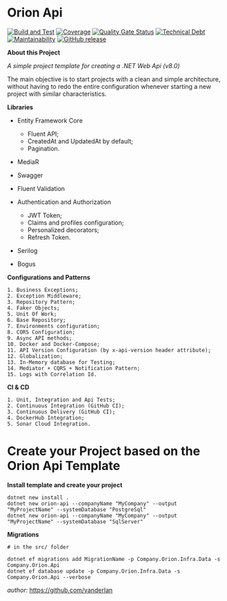 # **Orion Api**

[![Build and Test](https://github.com/vanderlan/Orion-Api/actions/workflows/build.yml/badge.svg)](https://github.com/vanderlan/Orion-Api/actions/workflows/build.yml)
[![Coverage](https://sonarcloud.io/api/project_badges/measure?project=vanderlan_Orion-Api&metric=coverage)](https://sonarcloud.io/summary/overall?id=vanderlan_Orion-Api) 
[![Quality Gate Status](https://sonarcloud.io/api/project_badges/measure?project=vanderlan_Orion-Api&metric=alert_status)](https://sonarcloud.io/summary/overall?id=vanderlan_Orion-Api)
[![Technical Debt](https://sonarcloud.io/api/project_badges/measure?project=vanderlan_Orion-Api&metric=sqale_index)](https://sonarcloud.io/summary/overall?id=vanderlan_Orion-Api)
[![Maintainability](https://api.codeclimate.com/v1/badges/76a30970ddd45c75129b/maintainability)](https://codeclimate.com/github/vanderlan/Orion-Api/maintainability) 
[![GitHub release](https://img.shields.io/github/release/vanderlan/Orion-Api.svg)](https://github.com/vanderlan/Orion-Api/releases) 

**About this Project**

*A simple project template for creating a .NET Web Api (v8.0)*

The main objective is to start projects with a clean and simple architecture, without having to redo the entire configuration whenever starting a new project with similar characteristics.

**Libraries**

+ Entity Framework Core
	+ Fluent API;
	+ CreatedAt and UpdatedAt by default;
	+ Pagination.

+ MediaR
+ Swagger
+ Fluent Validation
+ Authentication and Authorization
	+ JWT Token;
	+ Claims and profiles configuration;
	+ Personalized decorators;
	+ Refresh Token.

+ Serilog
+ Bogus

**Configurations and Patterns**

	1. Business Exceptions;
	2. Exception Middleware;
	3. Repository Pattern;
	4. Faker Objects;
	5. Unit Of Work;
	6. Base Repository;
	7. Environments configuration;
	8. CORS Configuration;
	9. Async API methods;
	10. Docker and Docker-Compose;
	11. API Version Configuration (by x-api-version header attribute);
	12. Globalization;
	13. In-Memory database for Testing;
	14. Mediator + CQRS + Notification Pattern;
	15. Logs with Correlation Id.

**CI & CD**

	1. Unit, Integration and Api Tests;
	2. Continuous Integration (GitHub CI);
	3. Continuous Delivery (GitHub CI);
	4. DockerHub Integration;
	5. Sonar Cloud Integration.


# **Create your Project based on the Orion Api Template**

**Install template and create your project**

	dotnet new install .
	dotnet new orion-api --companyName "MyCompany" --output "MyProjectName" --systemDatabase "PostgreSql"
	dotnet new orion-api --companyName "MyCompany" --output "MyProjectName" --systemDatabase "SqlServer"

**Migrations**

	# in the src/ folder

	dotnet ef migrations add MigrationName -p Company.Orion.Infra.Data -s Company.Orion.Api
	dotnet ef database update -p Company.Orion.Infra.Data -s Company.Orion.Api --verbose

*author:* https://github.com/vanderlan
